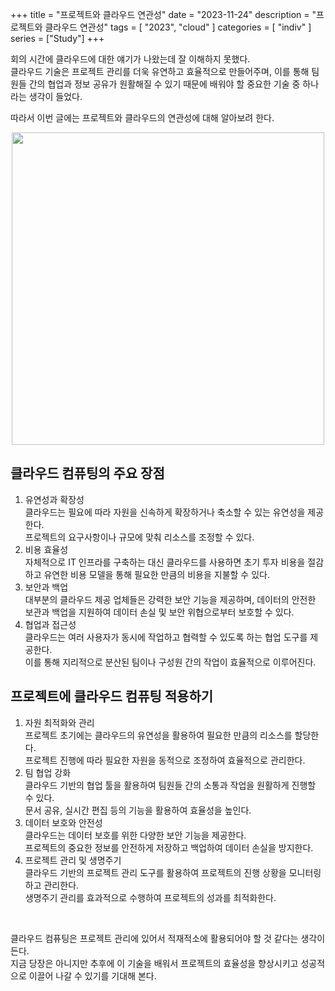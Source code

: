 +++
title = "프로젝트와 클라우드 연관성"
date = "2023-11-24"
description = "프로젝트와 클라우드 연관성"
tags = [
    "2023",
    "cloud"
]
categories = [
    "indiv"
]
series = ["Study"]
+++

회의 시간에 클라우드에 대한 얘기가 나왔는데 잘 이해하지 못했다. <br>
클라우드 기술은 프로젝트 관리를 더욱 유연하고 효율적으로 만들어주며, 이를 통해 팀원들 간의 협업과 정보 공유가 원활해질 수 있기 때문에 배워야 할 중요한 기술 중 하나라는 생각이 들었다.

따라서 이번 글에는 프로젝트와 클라우드의 연관성에 대해 알아보려 한다.

<p align="center"><img src="https://github.com/kmseunh/css-design-tools/assets/105186724/d4612e91-6c84-4921-b811-14a435a94d74" width="500"></p>

<!--more-->

## 클라우드 컴퓨팅의 주요 장점

1. 유연성과 확장성<br>
클라우드는 필요에 따라 자원을 신속하게 확장하거나 축소할 수 있는 유연성을 제공한다.<br>
프로젝트의 요구사항이나 규모에 맞춰 리소스를 조정할 수 있다.
2. 비용 효율성<br>
자체적으로 IT 인프라를 구축하는 대신 클라우드를 사용하면 초기 투자 비용을 절감하고 유연한 비용 모델을 통해 필요한 만큼의 비용을 지불할 수 있다.
3. 보안과 백업<br>
대부분의 클라우드 제공 업체들은 강력한 보안 기능을 제공하며, 데이터의 안전한 보관과 백업을 지원하여 데이터 손실 및 보안 위협으로부터 보호할 수 있다.
4. 협업과 접근성<br>
클라우드는 여러 사용자가 동시에 작업하고 협력할 수 있도록 하는 협업 도구를 제공한다.<br>
이를 통해 지리적으로 분산된 팀이나 구성원 간의 작업이 효율적으로 이루어진다.

## 프로젝트에 클라우드 컴퓨팅 적용하기

1. 자원 최적화와 관리<br>
프로젝트 초기에는 클라우드의 유연성을 활용하여 필요한 만큼의 리소스를 할당한다.<br>
프로젝트 진행에 따라 필요한 자원을 동적으로 조정하여 효율적으로 관리한다.
2. 팀 협업 강화<br>
클라우드 기반의 협업 툴을 활용하여 팀원들 간의 소통과 작업을 원활하게 진행할 수 있다.<br>
문서 공유, 실시간 편집 등의 기능을 활용하여 효율성을 높인다.
3. 데이터 보호와 안전성<br>
클라우드는 데이터 보호를 위한 다양한 보안 기능을 제공한다.<br>
프로젝트의 중요한 정보를 안전하게 저장하고 백업하여 데이터 손실을 방지한다.
4. 프로젝트 관리 및 생명주기<br>
클라우드 기반의 프로젝트 관리 도구를 활용하여 프로젝트의 진행 상황을 모니터링하고 관리한다.<br>
생명주기 관리를 효과적으로 수행하여 프로젝트의 성과를 최적화한다.
<br>

클라우드 컴퓨팅은 프로젝트 관리에 있어서 적재적소에 활용되어야 할 것 같다는 생각이 든다.<br>
지금 당장은 아니지만 추후에 이 기술을 배워서 프로젝트의 효율성을 향상시키고 성공적으로 이끌어 나갈 수 있기를 기대해 본다.
